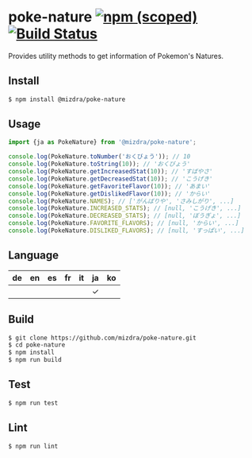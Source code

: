 # poke-nature [![npm (scoped)][npm-image]][npm-url] [![Build Status][travis-image]][travis-url]
Provides utility methods to get information of Pokemon's Natures.

## Install
```bash
$ npm install @mizdra/poke-nature
```

## Usage
```js
import {ja as PokeNature} from '@mizdra/poke-nature';

console.log(PokeNature.toNumber('おくびょう')); // 10
console.log(PokeNature.toString(10)); // 'おくびょう'
console.log(PokeNature.getIncreasedStat(10)); // 'すばやさ'
console.log(PokeNature.getDecreasedStat(10)); // 'こうげき'
console.log(PokeNature.getFavoriteFlavor(10)); // 'あまい'
console.log(PokeNature.getDislikedFlavor(10)); // 'からい'
console.log(PokeNature.NAMES); // ['がんばりや', 'さみしがり', ...]
console.log(PokeNature.INCREASED_STATS); // [null, 'こうげき', ...]
console.log(PokeNature.DECREASED_STATS); // [null, 'ぼうぎょ', ...]
console.log(PokeNature.FAVORITE_FLAVORS); // [null, 'からい', ...]
console.log(PokeNature.DISLIKED_FLAVORS); // [null, 'すっぱい', ...]
```

## Language
| de | en | es | fr | it | ja | ko |
|----|----|----|----|----|----|----|
|    |    |    |    |    | ✓ |   |

## Build
```bash
$ git clone https://github.com/mizdra/poke-nature.git
$ cd poke-nature
$ npm install
$ npm run build
```

## Test
```bash
$ npm run test
```

## Lint
```bash
$ npm run lint
```

[npm-image]: https://img.shields.io/npm/v/@mizdra/poke-nature.svg
[npm-url]: https://www.npmjs.com/package/@mizdra/poke-nature
[travis-image]: https://travis-ci.org/mizdra/poke-nature.svg?branch=master
[travis-url]: https://travis-ci.org/mizdra/poke-nature